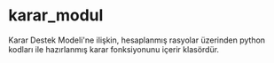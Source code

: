 # karar_modul
Karar Destek Modeli'ne ilişkin, hesaplanmış rasyolar üzerinden python kodları ile hazırlanmış karar fonksiyonunu içerir klasördür. 
